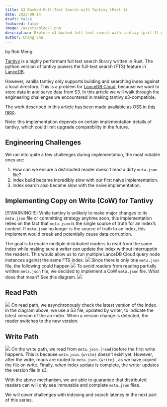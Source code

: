 ```yaml
---
title: S3 Backed Full-Text Search with Tantivy (Part 1)
date: 2023-08-14
draft: false
featured: false
image: /assets/blog/1.png
description: Explore s3 backed full-text search with tantivy (part 1) with practical insights and expert guidance from the LanceDB team.
author: Chang She
---
```

by Rob Meng

[Tantivy](https://github.com/quickwit-oss/tantivy) is a highly performant full text search library written in Rust. The python version of tantivy powers the full-text search (FTS) feature in [LanceDB](https://github.com/lancedb/lancedb).

However, vanilla tantivy only supports building and searching index against a local directory. This is a problem for [LanceDB Cloud](https://noteforms.com/forms/lancedb-mailing-list-cloud-kty1o5?notionforms=1&amp;utm_source=notionforms), because we want to store data in and serve data from S3. In this article we will walk through the engineering challenges we encountered in making tantivy s3-compatible.

The work described in this article has been made available as OSS in [this repo](https://github.com/lancedb/tantivy-object-store).

Note: this implementation depends on certain implementation details of tantivy, which could limit upgrade compatibility in the future.

## Engineering Challenges

We ran into quite a few challenges during implementation, the most notable ones are:

1. How can we ensure a distributed reader doesn’t read a dirty `meta.json` file?
2. Index build became incredibly slow with our first naive implementation.
3. Index search also became slow with the naive implementation.

## Implementing Copy on Write (CoW) for Tantivy

[!!!WARNING!!!]: While tantivy is unlikely to make major changes to its `meta.json` file or committing strategy anytime soon, this implementation relies on the fact that `meta.json` is the single source of truth for an index’s content. If `meta.json` no longer is the source of truth to an index, this implement would break and potentially cause data corruption.

The goal is to enable multiple distributed readers to read from the same index while making sure a writer can update the index without interrupptin the readers. This would allow us to run multiple LanceDB Cloud query node instances against the same FTS index.
![](https://miro.medium.com/v2/resize:fit:770/1*cj41cmBTBz0QaT9h3e6loQ.png)
Since there is only one `meta.json` file, the following could happen
![](https://miro.medium.com/v2/resize:fit:770/1*w45DjlH0YzqnrITLLueRyg.png)
To avoid readers from reading partially written `meta.json` file, we decided to implement a CoW `meta.json` file. What does that mean? See this diagram.
![](https://miro.medium.com/v2/resize:fit:770/1*ReeLhxHyF4zWF1phSvl4xQ.png)
## Read Path
![](https://miro.medium.com/v2/resize:fit:770/1*RuOecvFfhr7dvSh7vD9gAg.png)
On read path, we asynchronously check the latest version of the index. In the diagram above, we use a S3 file, updated by writer, to indicate the latest version of the an index. When a version change is detected, the reader switches to the new version.

## Write Path
![](https://miro.medium.com/v2/resize:fit:770/1*gw3qLodnW_VwK8wrvAc-1A.png)
On the write path, we read from `meta.json.{read}`before the first write happens. This is because `meta.json.{write}` doesn’t exist yet. However, after the write, reads are routed to `meta.json.{write}` , as we have copied the file on write. Finally, when index update is complete, the writer updates the version file in s3.

With the above mechanism, we are able to guarantee that distributed readers can will only see immutable and complete `meta.json` files.

We will cover challenges with indexing and search latency in the next part of this series.
